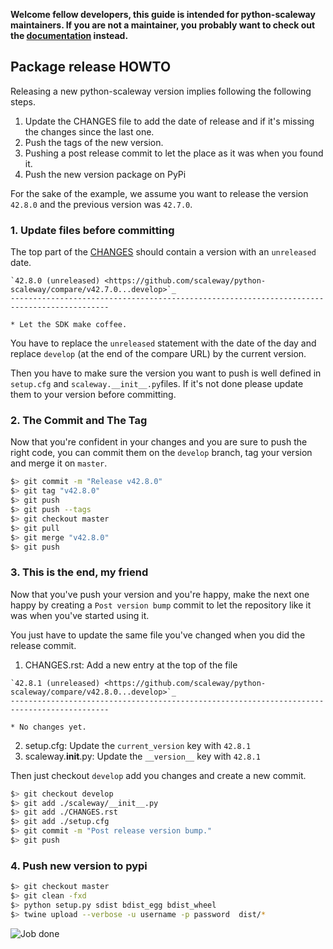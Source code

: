 **Welcome fellow developers, this guide is intended for python-scaleway maintainers.
If you are not a maintainer, you probably want to check out the [documentation](README.rst)
instead.**


## Package release HOWTO

Releasing a new python-scaleway version implies following the following steps.

1. Update the CHANGES file to add the date of release and if it's missing the
changes since the last one.
2. Push the tags of the new version.
3. Pushing a post release commit to let the place as it was when you found it.
4. Push the new version package on PyPi 

For the sake of the example, we assume you want to release the version `42.8.0`
and the previous version was `42.7.0`.

### 1. Update files before committing

The top part of the [CHANGES](CHANGES.rst) should contain a version with an
`unreleased` date.

```
`42.8.0 (unreleased) <https://github.com/scaleway/python-scaleway/compare/v42.7.0...develop>`_
--------------------------------------------------------------------------------------------

* Let the SDK make coffee.
```

You have to replace the `unreleased` statement with the date of the day and
replace `develop` (at the end of the compare URL) by the current version.

Then you have to make sure the version you want to push is well defined in
`setup.cfg` and `scaleway.__init__.py`files. If it's not done please update
them to your version before committing.

### 2. The Commit and The Tag

Now that you're confident in your changes and you are sure to push the right
code, you can commit them on the `develop` branch, tag your version and merge
it on `master`.

```bash
$> git commit -m "Release v42.8.0"
$> git tag "v42.8.0"
$> git push
$> git push --tags
$> git checkout master
$> git pull
$> git merge "v42.8.0"
$> git push
```

### 3. This is the end, my friend

Now that you've push your version and you're happy, make the next one happy by
creating a `Post version bump` commit to let the repository like it was when
you've started using it.

You just have to update the same file you've changed when you did the release
commit.

1. CHANGES.rst: Add a new entry at the top of the file

```
`42.8.1 (unreleased) <https://github.com/scaleway/python-scaleway/compare/v42.8.0...develop>`_
--------------------------------------------------------------------------------------------

* No changes yet.
```

2. setup.cfg: Update the `current_version` key with `42.8.1`
3. scaleway.__init__.py: Update the `__version__` key with `42.8.1`

Then just checkout `develop` add you changes and create a new commit.

```bash
$> git checkout develop
$> git add ./scaleway/__init__.py
$> git add ./CHANGES.rst
$> git add ./setup.cfg
$> git commit -m "Post release version bump."
$> git push
```

### 4. Push new version to pypi

```bash
$> git checkout master
$> git clean -fxd
$> python setup.py sdist bdist_egg bdist_wheel
$> twine upload --verbose -u username -p password  dist/*
```

![Job done](https://media.giphy.com/media/l0MYw3oeYCUJhj5FC/giphy.gif)
